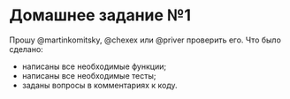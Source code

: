 # Домашнее задание №1
Прошу @martinkomitsky, @chexex или @priver проверить его.
Что было сделано:
* написаны все необходимые функции;
* написаны все необходимые тесты;
* заданы вопросы в комментариях к коду.
